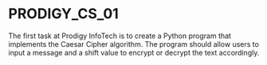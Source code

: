# PRODIGY_CS_01
The first task at Prodigy InfoTech is to create a Python program that implements the Caesar Cipher algorithm. The program should allow users to input a message and a shift value to encrypt or decrypt the text accordingly.
